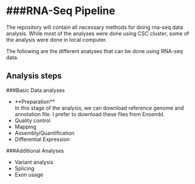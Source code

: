 ###RNA-Seq Pipeline
=============================================
<p>
The repository will contain all necessary methods for doing rna-seq data analysis. While most of the analyses were done using CSC cluster, some of the analysis were done in local computer.
</p>
The following are the different analyses that can be done using RNA-seq data.


Analysis steps
----------
###Basic Data analyses
<ul> <!--after finalizing, the list can be made ordered list using ol (ordered list) instead of ul (unordered list) -->
<li>**Preparation**</li>
In this stage of the analysis, we can download reference genome and annotation file. I prefer to download these files from Ensembl. 
<li>Quality control</li>
<li>Mapping</li>
<li>Assembly/Quantification</li>
<li>Differential Expression</li>
</ul>

###Additional Analyses
<ul start = 5>
<li>Variant analysis</li>
<li>Splicing</li>
<li>Exon usage</li>
</ul>
